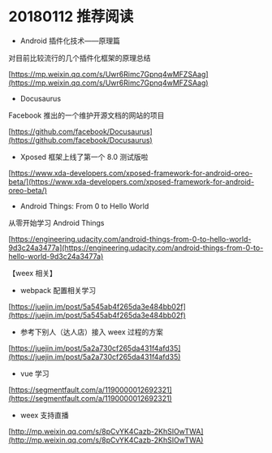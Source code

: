 # 20180112 推荐阅读

* Android 插件化技术——原理篇

对目前比较流行的几个插件化框架的原理总结

[https://mp.weixin.qq.com/s/Uwr6Rimc7Gpnq4wMFZSAag](https://mp.weixin.qq.com/s/Uwr6Rimc7Gpnq4wMFZSAag)

* Docusaurus

Facebook 推出的一个维护开源文档的网站的项目

[https://github.com/facebook/Docusaurus](https://github.com/facebook/Docusaurus)

* Xposed 框架上线了第一个 8.0 测试版啦

[https://www.xda-developers.com/xposed-framework-for-android-oreo-beta/](https://www.xda-developers.com/xposed-framework-for-android-oreo-beta/)

* Android Things: From 0 to Hello World

从零开始学习 Android Things

[https://engineering.udacity.com/android-things-from-0-to-hello-world-9d3c24a3477a](https://engineering.udacity.com/android-things-from-0-to-hello-world-9d3c24a3477a)

【weex 相关】

* webpack 配置相关学习

[https://juejin.im/post/5a545ab4f265da3e484bb02f](https://juejin.im/post/5a545ab4f265da3e484bb02f)

* 参考下别人（达人店）接入 weex 过程的方案

[https://juejin.im/post/5a2a730cf265da431f4afd35](https://juejin.im/post/5a2a730cf265da431f4afd35)

* vue 学习

[https://segmentfault.com/a/1190000012692321](https://segmentfault.com/a/1190000012692321)

* weex 支持直播

[http://mp.weixin.qq.com/s/8pCvYK4Cazb-2KhSIOwTWA](http://mp.weixin.qq.com/s/8pCvYK4Cazb-2KhSIOwTWA)
